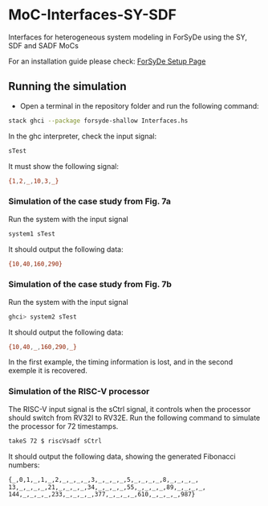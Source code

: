 # MoC-Interfaces-SY-SDF

Interfaces for heterogeneous system modeling in ForSyDe using the SY, SDF and SADF MoCs

For an installation guide please check: [ForSyDe Setup Page](https://forsyde.github.io/forsyde-shallow/setup)

## Running the simulation

- Open a terminal in the repository folder and run the following command:
```sh
stack ghci --package forsyde-shallow Interfaces.hs
```

In the ghc interpreter, check the input signal:
```sh
sTest
```
It must show the following signal:
```sh
{1,2,_,10,3,_}
```

### Simulation of the case study from Fig. 7a

Run the system with the input signal
```sh
system1 sTest
```
It should output the following data:
```sh
{10,40,160,290}
```

### Simulation of the case study from Fig. 7b

Run the system with the input signal
```sh
ghci> system2 sTest
```
It should output the following data:
```sh
{10,40,_,160,290,_}
```

In the first example, the timing information is lost, and in the second exemple it is recovered.

### Simulation of the RISC-V processor

The RISC-V input signal is the sCtrl signal, it controls when the processor should switch from RV32I to RV32E. Run the following command to simulate the processor for 72 timestamps.
```sh
takeS 72 $ riscVsadf sCtrl

```
It should output the following data, showing the generated Fibonacci numbers:
```sh
{_,0,1,_,1,_,2,_,_,_,_,3,_,_,_,_,5,_,_,_,_,8,_,_,_,_,
13,_,_,_,_,21,_,_,_,_,34,_,_,_,_,55,_,_,_,_,89,_,_,_,_,
144,_,_,_,_,233,_,_,_,_,377,_,_,_,_,610,_,_,_,_,987}
```

